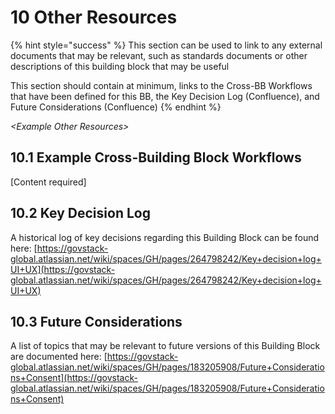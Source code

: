 # 10 Other Resources

{% hint style="success" %}
This section can be used to link to any external documents that may be relevant, such as standards documents or other descriptions of this building block that may be useful

This section should contain at minimum, links to the Cross-BB Workflows that have been defined for this BB, the Key Decision Log (Confluence), and Future Considerations (Confluence)
{% endhint %}

_\<Example Other Resources>_

## 10.1 Example Cross-Building Block Workflows

\[Content required]

## 10.2 Key Decision Log

A historical log of key decisions regarding this Building Block can be found here: [https://govstack-global.atlassian.net/wiki/spaces/GH/pages/264798242/Key+decision+log+UI+UX](https://govstack-global.atlassian.net/wiki/spaces/GH/pages/264798242/Key+decision+log+UI+UX)

## 10.3 Future Considerations

A list of topics that may be relevant to future versions of this Building Block are documented here: [https://govstack-global.atlassian.net/wiki/spaces/GH/pages/183205908/Future+Considerations+Consent](https://govstack-global.atlassian.net/wiki/spaces/GH/pages/183205908/Future+Considerations+Consent)
